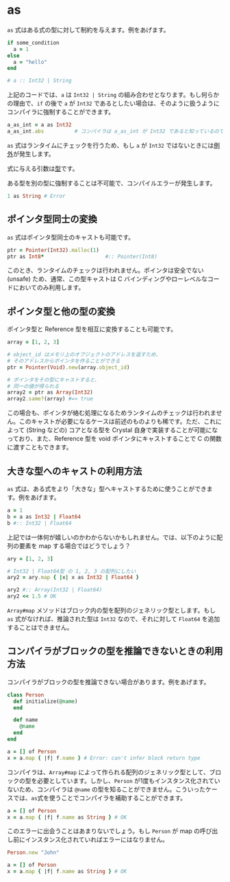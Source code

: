 # as

`as` 式はある式の型に対して制約を与えます。例をあげます。

```ruby
if some_condition
  a = 1
else
  a = "hello"
end

# a :: Int32 | String
```

上記のコードでは、`a` は `Int32 | String` の組み合わせとなります。もし何らかの理由で、`if` の後で `a` が `Int32` であるとしたい場合は、そのように扱うようにコンパイラに強制することができます。

```ruby
a_as_int = a as Int32
a_as_int.abs          # コンパイラは a_as_int が Int32 であると知っているので動作する
```

`as` 式はランタイムにチェックを行うため、もし `a` が `Int32` ではないときには[例外](exception_handling.html)が発生します。

式に与える引数は[型](type_grammar.html)です。

ある型を別の型に強制することは不可能で、コンパイルエラーが発生します。

```ruby
1 as String # Error
```

## ポインタ型同士の変換

`as` 式はポインタ型同士のキャストも可能です。

```ruby
ptr = Pointer(Int32).malloc(1)
ptr as Int8*                    #:: Pointer(Int8)
```

このとき、ランタイムのチェックは行われません。ポインタは安全でない (unsafe) ため、通常、この型キャストは C バインディングやローレベルなコードにおいてのみ利用します。

## ポインタ型と他の型の変換

ポインタ型と Reference 型を相互に変換することも可能です。

```ruby
array = [1, 2, 3]

# object_id はメモリ上のオブジェクトのアドレスを返すため、
# そのアドレスからポインタを作ることができる
ptr = Pointer(Void).new(array.object_id)

# ポインタをその型にキャストすると、
# 同一の値が得られる
array2 = ptr as Array(Int32)
array2.same?(array) #=> true
```

この場合も、ポインタが絡む処理になるためランタイムのチェックは行われません。このキャストが必要になるケースは前述のものよりも稀です。ただ、これによって (String などの) コアとなる型を Crystal 自身で実装することが可能になっており、また、Reference 型を void ポインタにキャストすることで C の関数に渡すこともできます。

## 大きな型へのキャストの利用方法

`as` 式は、ある式をより「大きな」型へキャストするために使うことができます。例をあげます。

```ruby
a = 1
b = a as Int32 | Float64
b #:: Int32 | Float64
```

上記では一体何が嬉しいのかわからないかもしれません。では、以下のように配列の要素を map する場合ではどうでしょう？

```ruby
ary = [1, 2, 3]

# Int32 | Float64型 の 1, 2, 3 の配列にしたい
ary2 = ary.map { |x| x as Int32 | Float64 }

ary2 #:: Array(Int32 | Float64)
ary2 << 1.5 # OK
```

`Array#map` メソッドはブロック内の型を配列のジェネリック型とします。もし `as` 式がなければ、推論された型は `Int32` なので、それに対して `Float64` を追加することはできません。

## コンパイラがブロックの型を推論できないときの利用方法

コンパイラがブロックの型を推論できない場合があります。例をあげます。

```ruby
class Person
  def initialize(@name)
  end

  def name
    @name
  end
end

a = [] of Person
x = a.map { |f| f.name } # Error: can't infer block return type
```

コンパイラは、`Array#map` によって作られる配列のジェネリック型として、ブロックの型を必要としています。しかし、`Person` が1度もインスタンス化されていないため、コンパイラは `@name` の型を知ることができません。こういったケースでは、`as`式を使うことでコンパイラを補助することができます。

```ruby
a = [] of Person
x = a.map { |f| f.name as String } # OK
```

このエラーに出会うことはあまりないでしょう。もし `Person` が map の呼び出し前にインスタンス化されていればエラーにはなりません。

```ruby
Person.new "John"

a = [] of Person
x = a.map { |f| f.name as String } # OK
```
